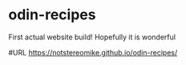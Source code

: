 # odin-recipes

First actual website build!
Hopefully it is wonderful 

#URL https://notstereomike.github.io/odin-recipes/